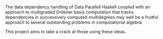 The data dependency handling of Data Parallell Haskell coupled with an approach to multigraded Gröbner basis computation that tracks dependencies in successively computed multidegrees may well be a fruitful approach to several outstanding problems in computational algebra.

This project aims to take a crack at those using these ideas.
